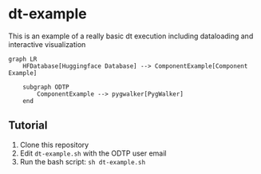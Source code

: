 # dt-example

This is an example of a really basic dt execution including dataloading and interactive visualization

```mermaid
graph LR
    HFDatabase[Huggingface Database] --> ComponentExample[Component Example]

    subgraph ODTP
        ComponentExample --> pygwalker[PygWalker]
    end
```
## Tutorial

1. Clone this repository
2. Edit `dt-example.sh` with the ODTP user email 
3. Run the bash script: `sh dt-example.sh`
